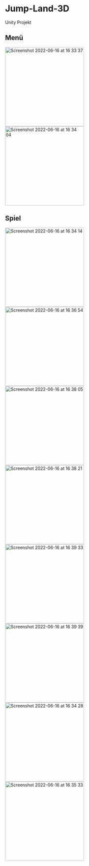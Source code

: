 # Jump-Land-3D

Unity Projekt

## Menü
<img width="256" alt="Screenshot 2022-06-16 at 16 33 37" src="https://user-images.githubusercontent.com/82649637/174095121-310fb6d3-a659-416c-a7d7-461f25c2fd73.png"> <img width="256" alt="Screenshot 2022-06-16 at 16 34 04" src="https://user-images.githubusercontent.com/82649637/174095136-0662b58c-8dc7-4aa3-b975-753b799aa0a7.png">

## Spiel

<img width="256" alt="Screenshot 2022-06-16 at 16 34 14" src="https://user-images.githubusercontent.com/82649637/174095154-5f9046a6-d015-40ad-9d25-adf98a1f56f2.png"> <img width="256" alt="Screenshot 2022-06-16 at 16 36 54" src="https://user-images.githubusercontent.com/82649637/174095621-2ae74d6a-a428-4f0d-8b05-676cd3fb10cc.png"> <img width="256" alt="Screenshot 2022-06-16 at 16 38 05" src="https://user-images.githubusercontent.com/82649637/174095634-eddee5d4-2f4b-44c2-bae0-b0dd3e33d6f5.png"> <img width="256" alt="Screenshot 2022-06-16 at 16 38 21" src="https://user-images.githubusercontent.com/82649637/174095650-b4be5db7-028b-4fc9-861f-b69367d15e2f.png"> <img width="256" alt="Screenshot 2022-06-16 at 16 39 33" src="https://user-images.githubusercontent.com/82649637/174095671-9e589782-990c-4a61-924b-ad20aae4f0ba.png"> <img width="256" alt="Screenshot 2022-06-16 at 16 39 39" src="https://user-images.githubusercontent.com/82649637/174095705-d3b22c7d-8201-4380-b5bc-4cd9deac0927.png"> <img width="256" alt="Screenshot 2022-06-16 at 16 34 28" src="https://user-images.githubusercontent.com/82649637/174095775-bfe145cf-1ef7-48cb-8ec4-b0eeafa196f5.png"> <img width="256" alt="Screenshot 2022-06-16 at 16 35 33" src="https://user-images.githubusercontent.com/82649637/174095896-4080b714-35e4-4a50-b5f6-fabc61896569.png">
